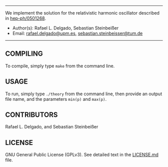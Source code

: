 *************************************************************
We implement the solution for the relativistic harmonic
oscillator described in
[hep-ph/0501268](https://inspirehep.net/literature/675765).

 - Author(s):  Rafael L. Delgado, Sebastian Steinbeißer
 - Email:  rafael.delgado@upm.es, sebastian.steinbeisser@tum.de
*************************************************************

 COMPILING
-------------------------------------------------------------

To compile, simply type `make` from the command line.

 USAGE
-------------------------------------------------------------

To run, simply type `./theory` from the command line, then
provide an output file name, and the parameters `min(p)` and
`max(p)`.

 CONTRIBUTORS
-------------------------------------------------------------
Rafael L. Delgado, and
Sebastian Steinbeißer

 LICENSE
-------------------------------------------------------------

GNU General Public License (GPLv3).
See detailed text in the [LICENSE.md](./LICENSE.md) file.
